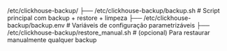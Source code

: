 /etc/clickhouse-backup/
├── /etc/clickhouse-backup/backup.sh               # Script principal com backup + restore + limpeza
├── /etc/clickhouse-backup/backup.env              # Variáveis de configuração parametrizáveis
├── /etc/clickhouse-backup/restore_manual.sh       # (opcional) Para restaurar manualmente qualquer backup
